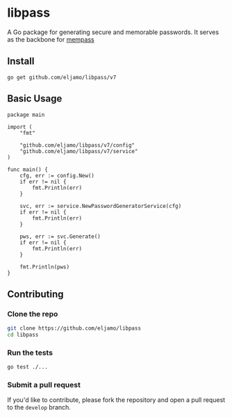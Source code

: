 # libpass

A Go package for generating secure and memorable passwords. It serves as the backbone for [mempass](https://github.com/eljamo/mempass)

## Install

```
go get github.com/eljamo/libpass/v7
```

## Basic Usage

```
package main

import (
	"fmt"

	"github.com/eljamo/libpass/v7/config"
	"github.com/eljamo/libpass/v7/service"
)

func main() {
	cfg, err := config.New()
	if err != nil {
		fmt.Println(err)
	}

	svc, err := service.NewPasswordGeneratorService(cfg)
	if err != nil {
		fmt.Println(err)
	}

	pws, err := svc.Generate()
	if err != nil {
		fmt.Println(err)
	}

	fmt.Println(pws)
}
```

## Contributing

### Clone the repo

```bash
git clone https://github.com/eljamo/libpass
cd libpass
```

### Run the tests

```bash
go test ./...
```

### Submit a pull request

If you'd like to contribute, please fork the repository and open a pull request to the `develop` branch.
